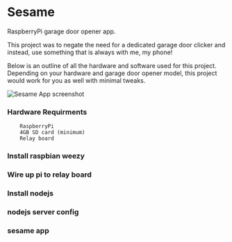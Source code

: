 Sesame
======

RaspberryPi garage door opener app.

This project was to negate the need for a dedicated garage door clicker and instead, use something that is always with me, my phone!

Below is an outline of all the hardware and software used for this project. Depending on your hardware and garage door opener model, this project would work for you as well with minimal tweaks.

![Sesame App screenshot](http://i.imgur.com/rjDmSIz.png)

### Hardware Requirments

		RaspberryPi
		4GB SD card (minimum)
		Relay board


### Install raspbian weezy

### Wire up pi to relay board

### Install nodejs

### nodejs server config

### sesame app
